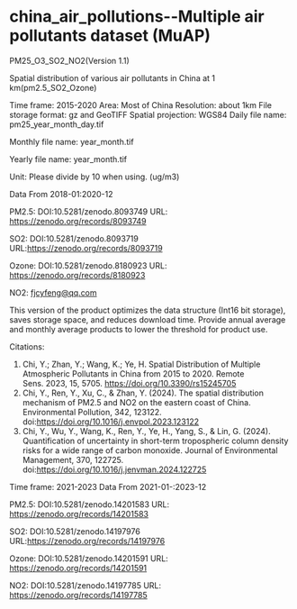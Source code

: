 # china_air_pollutions--Multiple air pollutants dataset (MuAP)
PM25_O3_SO2_NO2(Version 1.1)

Spatial distribution of various air pollutants in China at 1 km(pm2.5_SO2_Ozone)

Time frame: 2015-2020
Area: Most of China
Resolution: about 1km
File storage format: gz and GeoTIFF
Spatial projection: WGS84
Daily file name: pm25_year_month_day.tif

Monthly file name: year_month.tif

Yearly file name: year_month.tif

Unit: Please divide by 10 when using. (ug/m3)

Data From 2018-01:2020-12

PM2.5: DOI:10.5281/zenodo.8093749
URL: https://zenodo.org/records/8093749

SO2: DOI:10.5281/zenodo.8093719
URL:https://zenodo.org/records/8093719

Ozone: DOI:10.5281/zenodo.8180923
URL: https://zenodo.org/records/8180923

NO2: fjcyfeng@qq.com

This version of the product optimizes the data structure (Int16 bit storage), saves storage space, and reduces download time. Provide annual average and monthly average products to lower the threshold for product use.

Citations:
1. Chi, Y.; Zhan, Y.; Wang, K.; Ye, H. Spatial Distribution of Multiple Atmospheric Pollutants in China from 2015 to 2020. Remote Sens. 2023, 15, 5705. https://doi.org/10.3390/rs15245705
2. Chi, Y., Ren, Y., Xu, C., & Zhan, Y. (2024). The spatial distribution mechanism of PM2.5 and NO2 on the eastern coast of China. Environmental Pollution, 342, 123122. doi:https://doi.org/10.1016/j.envpol.2023.123122
3. Chi, Y., Wu, Y., Wang, K., Ren, Y., Ye, H., Yang, S., & Lin, G. (2024). Quantification of uncertainty in short-term tropospheric column density risks for a wide range of carbon monoxide. Journal of Environmental Management, 370, 122725. doi:https://doi.org/10.1016/j.jenvman.2024.122725


Time frame: 2021-2023
Data From 2021-01-:2023-12

PM2.5: DOI:10.5281/zenodo.14201583
URL: https://zenodo.org/records/14201583

SO2: DOI:10.5281/zenodo.14197976	
URL:https://zenodo.org/records/14197976

Ozone: DOI:10.5281/zenodo.14201591
URL: https://zenodo.org/records/14201591

NO2: DOI:10.5281/zenodo.14197785
URL: https://zenodo.org/records/14197785
